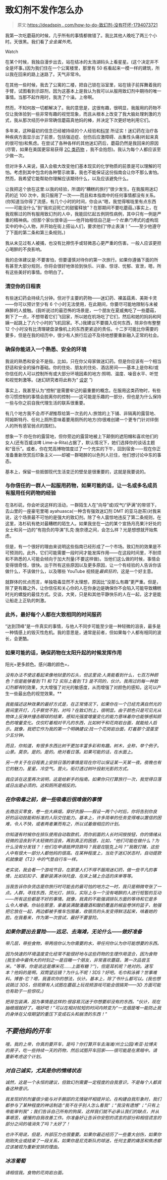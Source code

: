 # 致幻剂不发作怎么办

> 原文:[https://deadspin . com/how-to-do-致幻剂-没有吓坏-1794073721](https://deadspin.com/how-to-do-hallucinogens-without-freaking-out-1794073721)

我第一次吃蘑菇的时候，几乎所有的事情都做错了。我比其他人晚吃了两三个小时。天很黑。我们看了*全金属外壳*。

Watch

在某个时候，我独自漫步出去，站在结冰的太浩湖码头上看星星。(这个决定并不全是坏事。)因为我们住在一个公寓楼里，那里有 50 栋看起来一模一样的建筑，所以我在回来的路上迷路了。天气非常冷。

在其他一些时候，我去了公寓的二楼，把自己锁在浴室里，站在镜子前挥舞着我的手臂，试图看到示踪剂，因为这基本上是我认为我可以从服用致幻剂中期待的唯一事情。当那不起作用时，我洗了个澡。上帝啊。

然而，不知何故一切都解决了。我的意思是，这很有趣，很明显，我服用的药物不仅让我体验到一些非常有趣的视觉现象，而且从根本上改变了我大脑处理刺激的方式，我从那次经历中非常确信蘑菇真他妈的棒，并决定下次更好地利用它们。

多年来，这种最初的信念已经被持续的个人经验和[科学](https://www.nytimes.com/2014/03/04/health/lsd-reconsidered-for-therapy.html) 所证实！迷幻药在治疗各种疾病方面显示出了前景，包括强迫症、创伤后应激障碍、丛集性头痛(听起来真的很可怕)和焦虑。在尝试了各种各样的其他迷幻药后，蘑菇仍然是我回来的原因(尽管，如果在美国更容易获得 [2C 类药物](https://en.wikipedia.org/wiki/2C_(psychedelics)) ，我不会抱怨)。我认为每个人都应该至少做一次。

但对许多人来说，摄入会极大改变他们基本现实的化学物质的前景是可以理解的可怕。考虑到其中包含的各种警示故事，我也不能保证这份指南会让你不那么害怕。然而，我希望它能帮助你理解应该期待什么，以及应该避免什么。

让我把这个放在这里:以我的经验，所谓的“糟糕的旅行”很少发生。在我服用迷幻药的近 100 次中，我只服用了一次——而且和本指南中的任何事情都没有关系。(你知道当你得了流感，有几个小时的时间，你会从“嗯，我觉得喉咙里有点东西——可能没什么”到“我欢迎死亡的甜蜜释放”？在那期间不要吃蘑菇。)事实上，在我观察过的所有服用致幻剂的人中，我能回忆起五例阴性病例，其中只有一例是严重的精神病。(但那个家伙很幸运——他开始相信自己是一个*杜鲁门秀*式的虚构现实中的中心人物，并开始在街上搭讪人们，要求他们“停止表演！”——至少他遵守了下面的第二条和第三条规则。)

我从未见过有人被捕，也没有比擦伤手或轻微恶心更严重的伤害。一般人应该更担心喝醉的不良影响。

我的总体建议是:不要害怕，但要谨慎对待你的第一次旅行。如果你遵循下面的所有甚至大部分规则，你将会很好地体验到快乐、兴奋、惊讶、忧郁、宣泄，嗯，所有这些美好的事情。你明白了。

### **清空你的日程表**

有些迷幻药会持续几分钟。但对于主要的药物——迷幻药、裸盖菇素、美斯卡灵——你可以预计至少有 6 个小时无法使用，在此期间，你要尽可能地限制与未被麻醉的人接触。(我听说过的最恐怖的场景是，一个朋友在夏威夷吃了一些蘑菇，剩下了一点，不想带着它们飞回家，所以她在机场吃了它们，然后和她的妈妈和阿姨一起跳上了六个小时的飞机回家。不。)我建议不要摄入任何东西，除非你有整整 12 个小时没有比清理硬盘录像机上的东西更紧迫的责任。十二岁可能比你需要的要多，但是在我的经历中，很少有人旅行后迫不及待地想要重新融入正常的社会。

### **确保你能进入一个熟悉、安全的环境**

我说的熟悉和安全不是指，比如，只在你父母家做迷幻药。但是你应该有一个相当舒适和安全的操作基础。你的住处、朋友的住处、酒店房间——基本上是你和/或你信任的人可以控制所有或大部分环境因素的地方:照明、温度、噪音水平、听觉和视觉刺激等。(迷幻研究者将此称为“ [设定](https://en.wikipedia.org/wiki/Set_and_setting) ”)

事实上，我甚至认为“控制”是需要牢记的最重要的概念。在服用这类药物时，有些你习惯控制的事情会脱离你的控制——这可能是乐趣的一部分，但也是为什么保持一些与你之前自我代理生活的联系很重要。

有几个地方我不会*而不是*推荐给第一次去的人:旅馆的上下铺、非隔离的露营地、阿姆斯特丹、任何上厕所意味着要用厕所的地方(你很难创建一个更专门针对绊倒人的所有感官弱点的围栏)。

想象一下:你在你的露营地，但你旁边的露营地被上下颠倒的遮阳帽和喜欢他们的女人(还有百威淡啤 Lime-a-Rita)占据了，默认情况下，她们选择你的谈话主题和“音乐”。或者，你在梵高博物馆度过了一个充实的下午，回到宿舍——现在你正准备重新欣赏后印象主义——却被一群喝醉的以色列人拦住，他们想讨论中东的事态。

基本上，保留一些抵御现代生活变迁的壁垒是很重要的，这就是我要说的。

### **与你信任的一群人一起服用药物，如果可能的话，让一名或多名成员有服用任何药物的经验**

在洛杉矶，你会听说这样的活动，一群陌生人在“向导”或(叹气)“萨满”的带领下，去山里的一座豪宅里喝 ayahuasca(一种含有强效迷幻剂 DMT 的亚马逊茶)对我来说，这个场景最不可怕的是强大的致幻剂。除了令人震惊地违反了第二条规则，在这里，洛杉矶有绝对最糟糕的陌生人。如果我坐在一边的某个宣扬月亮果汁好处的女士和另一边的“有抱负的导演”扎克·施奈德之间，会怎么样？光是想想就开始焦虑。

但是，有一个很好的理由来说明这些指南已经形成了一个市场。致幻剂的效果是不可预测的。此外，它们可能需要一段时间才能发挥作用——在这段时间里，不耐烦和不熟悉的人可能会倾向于加大剂量(不要这样做)。当他们这么做的时候，事情会变得很奇怪，很快。出于所有这些原因以及更多原因，让一个有经验的人告诉你该做什么，不该做什么，以及哪些 YouTube 视频是*最疯狂的*，这是一个好主意。

就群体的优点而言，单独吸毒显然不太理想，原因比“没那么有趣”更严重。但是，除了更有趣之外，让你信任和关心你的人在你身边是确保你不会陷入可能导致糟糕时光的螺旋的最佳方式。交谈，大笑，只是和其他平静快乐的人在一起，这才是能让船走上正轨的刺激。

### **此外，最好每个人都在大致相同的时间服药**

“达到顶峰”是一件真实的事情，与他人不同步可能至少是一种轻微的沮丧，最多是一种情感上的毁灭性危机。我的意思是，通常是前者，但如果每个人都有相同的波长，会更酷。

### **如果可能的话，确保药物在太阳升起的时候发挥作用**

阳光=更多颜色。感兴趣的颜色=*。*

*没有办法不使这看起来像地狱里的石头，但这里说:人类能看到什么，七百万种颜色？但是能够看到 T1 和 T2 实际上看到 T3 是不同的，伙计。我用过的每一种致幻剂都有*的效果，大大增强了对光的敏感度，从而增强了对颜色的感知，这可以产生一些最出色的视觉效果。**

*我能描述这种效果的最好方式是，在正常情况下，如果你在一个已经充满自然光的房间里开灯，几乎察觉不到，对吗？在致幻剂上，很明显。由于颜色只是可见光从物体上反弹并撞击眼球的结果，感知光强度增量变化的能力意味着你也能够感知颜色的增量变化。仅仅盯着相对平凡的东西，比如树干和花岗岩台面，就能给人启示。就像，我把它作为我的第一个明确建议:找一个花岗岩台面，盯着那个混蛋至少五分钟。*

*而且，你知道，有很多东西比树干更加丰富多彩和有趣。树木，*全称*，举个例子。山景。莫奈。是的。是的。绝对看日落。如果可能的话，在水面上。*

*另一件关于在日程表上安排日落的事情是现在你可以保证某一天某一夜。夜晚也有它的魅力。星星。冷空气。营火。街灯透过树叶投射光影的方式。*

*我应该在这里再次说明，这是给新手的指南。如果你只打算旅行一次，我觉得日落或日出是必须的。这和厕所是相反的。*

### ***在你吸毒之前，做一些吸毒后很难做的事情***

*去商店买零食，卷一些大麻烟，穿好衣服——假设一两个小时后，你将告别你良好的运动技能和标准的人际交往能力。基本上，许多简单的任务变得难以置信的困难，令人不快，或者两者兼而有之，所以试着做相应的计划。*

*你知道有时候你在排队使用自动取款机，而你前面的人长时间按按钮，你的情绪从轻微的沮丧到不太轻微的沮丧，再到真正的困惑，比如，“他们可能在做什么？为什么没有分发钱？！他们在申请抵押贷款吗？我是在*朋克*上吗？”我敢打赌，这些人中有很大一部分人都他妈的很高。在某种程度上，当处于迷幻状态时，自动提款机就像是《T2》中的气垫自行车一样。*

*老实说，我会看一个游戏节目，在那里人们不得不服用迷幻药，做一些平凡的事情，比如扣扣子、重新装满冰块托盘、在床上铺上合适的床单等等。*

*当我告诉你杂货店是你旅行时可能去的最可怕的地方之一时，我只是稍微夸张了一点。人群，寻找东西，荧光灯，*排队*，实际上与一个没有喝醉的人进行短暂的互动——所有这些都是不好的事情。就像，我真的不能强调排队方面的等待和它是多么令人难堪。你站在那里，拿着装满酸潘趣酒和酸奶覆盖的椒盐卷饼的篮子，勉强把它放在一起，两边都被手推车包围着，收银员的头发变得鲜活起来，啃着她的脸。在我看来，作为第一次尝试，最好不要冒险。*

### *如果你要出去冒险——远足、去海滩，无论什么——做好准备*

*带几层，带些食物，带两倍你认为你需要的水，带任何你认为你可能想要的东西。*

*因为快速的环境温度变化经常不能很好地与这些药物的生理作用混合，因为食物(我生命中最伟大的时刻之一是目睹一个朋友，非常喜欢蘑菇，第一次品尝玉米。“等等，你是说这是爆米花……上面有糖？”)，但是耳机呢？绝对的。速写本？他妈的是啊。双筒望远镜？为什么不呢！3DS？好吧。毛巾和泳裤？世事难料。博普-它？嗯，我喜欢你的想法，伙计。基本上，除了书什么都可以。(我也想说跳过 3DS，但观察有人试图在蘑菇上玩视频游戏可能会很搞笑——3D 方面可能也有助于一些惊叹。)*

*把背包装满，因为事情是这样的:很容易沉迷于你想要却没有的东西。“伙计，现在抽根烟就好了。哦好吧！”可以在相对较短的时间内转变为“一支烟是唯一能防止我的身体在父母期望的重压下变成石头和崩溃的东西！"*

## *不要他妈的开车*

*哦，我的上帝，你真的要开车，是吗？你打算开车去海滩/州立公园/希亚·拉博夫的房子，吃一些持续一天的药物，然后试图开车回家——很可能是在黑暗中。请重新考虑这个计划。*

### *对自己诚实，尤其是你的情绪状态*

*诚然，这是一个永恒的建议，但致幻剂需要一定程度的自我意识，不是每个人都具备这种意识。*

*我发现好的剂量很少能与对手腕部的无情破坏相提并论。在构建自我形象时，我们都参与了某种程度的神话制造:“我不在乎别人怎么看我”；“我没有遗憾”；“只有上帝能审判我”；我们告诉自己所有的狗屎，这样我们就不必承认我们的缺点，并从事艰苦，缓慢的自我改善工作。你准备好让告诉你安慰的谎言的部分和相信谎言的部分之间的墙消失了吗？太好了！*

*也许不用说，但是，外部压力也很重要。如果你最近经历了一些重大创伤，如果你刚刚失业或结束了一段关系，如果你是尼克斯队的球迷，任何主要的痛苦和焦虑都应该被视为重新安排的理由。*

### ***冰冻葡萄***

*请相信我。食物的花岗岩台面。*